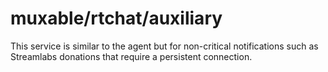 # muxable/rtchat/auxiliary

This service is similar to the agent but for non-critical notifications such as Streamlabs donations that require a persistent connection.